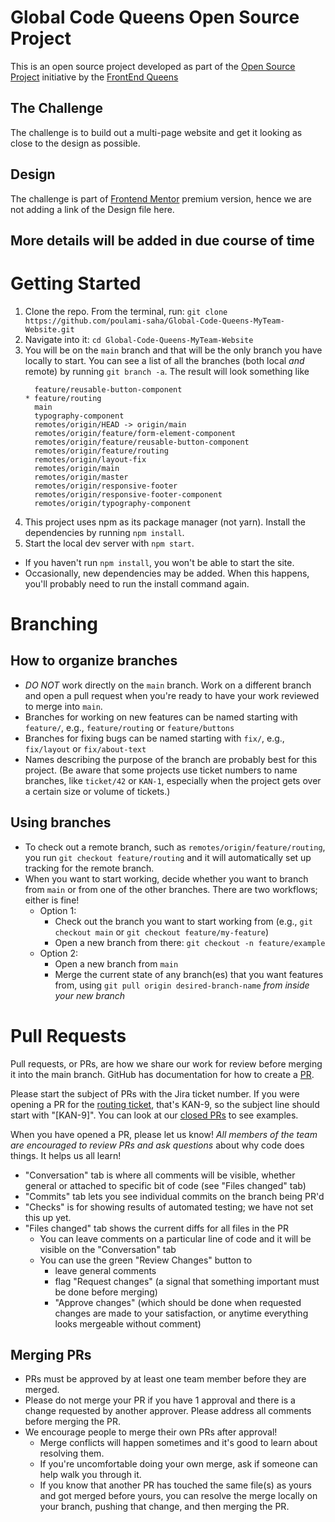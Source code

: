 # Global Code Queens Open Source Project

This is an open source project developed as part of the [Open Source Project](https://www.linkedin.com/posts/frontendqueens_opensource-collaboration-community-activity-7201980886232317952-VBld?utm_source=share&utm_medium=member_desktop) initiative by the [FrontEnd Queens](https://www.linkedin.com/company/frontendqueens/)

## The Challenge
The challenge is to build out a multi-page website and get it looking as close to the design as possible.

## Design
The challenge is part of [Frontend Mentor](https://www.frontendmentor.io/) premium version, hence we are not adding a link of the Design file here.

## More details will be added in due course of time

# Getting Started

1. Clone the repo. From the terminal, run:
    `git clone https://github.com/poulami-saha/Global-Code-Queens-MyTeam-Website.git`
2. Navigate into it: `cd Global-Code-Queens-MyTeam-Website`
3. You will be on the `main` branch and that will be the only branch you have locally to start. You can see a list of all the branches (both local _and_ remote) by running `git branch -a`. The result will look something like
    ```
      feature/reusable-button-component
    * feature/routing
      main
      typography-component
      remotes/origin/HEAD -> origin/main
      remotes/origin/feature/form-element-component
      remotes/origin/feature/reusable-button-component
      remotes/origin/feature/routing
      remotes/origin/layout-fix
      remotes/origin/main
      remotes/origin/master
      remotes/origin/responsive-footer
      remotes/origin/responsive-footer-component
      remotes/origin/typography-component
    ```
4. This project uses npm as its package manager (not yarn). Install the dependencies by running `npm install`.
5. Start the local dev server with `npm start`.
  - If you haven't run `npm install`, you won't be able to start the site.
  - Occasionally, new dependencies may be added. When this happens, you'll probably need to run the install command again.

# Branching
## How to organize branches
- *DO NOT* work directly on the `main` branch. Work on a different branch and open a pull request when you're ready to have your work reviewed to merge into `main`.
- Branches for working on new features can be named starting with `feature/`, e.g., `feature/routing` or `feature/buttons`
- Branches for fixing bugs can be named starting with `fix/`, e.g., `fix/layout` or `fix/about-text`
- Names describing the purpose of the branch are probably best for this project. (Be aware that some projects use ticket numbers to name branches, like `ticket/42` or `KAN-1`, especially when the project gets over a certain size or volume of tickets.)

## Using branches
- To check out a remote branch, such as `remotes/origin/feature/routing`, you run `git checkout feature/routing` and it will automatically set up tracking for the remote branch.
- When you want to start working, decide whether you want to branch from `main` or from one of the other branches. There are two workflows; either is fine!
  - Option 1:
    - Check out the branch you want to start working from (e.g., `git checkout main` or `git checkout feature/my-feature`)
    - Open a new branch from there: `git checkout -n feature/example` 
  - Option 2:
    - Open a new branch from `main`
    - Merge the current state of any branch(es) that you want features from, using 
      `git pull origin desired-branch-name` *from inside your new branch*

# Pull Requests
Pull requests, or PRs, are how we share our work for review before merging it into the main branch. GitHub has documentation for how to create a [PR](https://docs.github.com/en/pull-requests/collaborating-with-pull-requests/proposing-changes-to-your-work-with-pull-requests/creating-a-pull-request).

Please start the subject of PRs with the Jira ticket number. If you were opening a PR for the [routing ticket](https://poulamisaha.atlassian.net/jira/software/projects/KAN/boards/1?selectedIssue=KAN-9), that's KAN-9, so the subject line should start with "[KAN-9]". You can look at our [closed PRs](https://github.com/poulami-saha/Global-Code-Queens-MyTeam-Website/pulls?q=is%3Apr+is%3Aclosed) to see examples.

When you have opened a PR, please let us know! *All members of the team are encouraged to review PRs and ask questions* about why code does things. It helps us all learn!
- "Conversation" tab is where all comments will be visible, whether general or attached to specific bit of code (see "Files changed" tab)
- "Commits" tab lets you see individual commits on the branch being PR'd
- "Checks" is for showing results of automated testing; we have not set this up yet.
- "Files changed" tab shows the current diffs for all files in the PR
  - You can leave comments on a particular line of code and it will be visible on the "Conversation" tab
  - You can use the green "Review Changes" button to 
    - leave general comments
    - flag "Request changes" (a signal that something important must be done before merging)
    - "Approve changes" (which should be done when requested changes are made to your satisfaction, or anytime everything looks mergeable without comment)

## Merging PRs
- PRs must be approved by at least one team member before they are merged.
- Please do not merge your PR if you have 1 approval and there is a change requested by another approver. Please address all comments before merging the PR.
- We encourage people to merge their own PRs after approval!
  - Merge conflicts will happen sometimes and it's good to learn about resolving them.
  - If you're uncomfortable doing your own merge, ask if someone can help walk you through it.
  - If you know that another PR has touched the same file(s) as yours and got merged before yours, you can resolve the merge locally on your branch, pushing that change, and then merging the PR. 